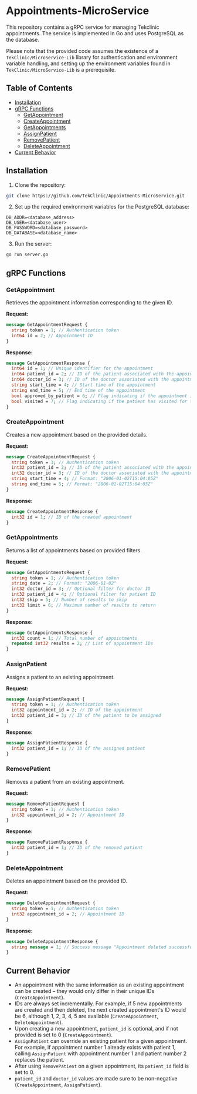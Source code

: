 # Appointments-MicroService

This repository contains a gRPC service for managing Tekclinic appointments. The service is implemented in Go and uses PostgreSQL as the database.

Please note that the provided code assumes the existence of a `TekClinic/MicroService-Lib` library for authentication and environment variable handling, and setting up the environment variables found in 
`TekClinic/MicroService-Lib` is a prerequisite.

## Table of Contents

- [Installation](#installation)
- [gRPC Functions](#grpc-functions)
  - [GetAppointment](#getappointment)
  - [CreateAppointment](#createappointment)
  - [GetAppointments](#getappointments)
  - [AssignPatient](#assignpatient)
  - [RemovePatient](#removepatient)
  - [DeleteAppointment](#deleteappointment)
- [Current Behavior](#current-behavior)

## Installation

1. Clone the repository:

```bash
git clone https://github.com/TekClinic/Appointments-MicroService.git
```

2. Set up the required environment variables for the PostgreSQL database:

```
DB_ADDR=<database_address>
DB_USER=<database_user>
DB_PASSWORD=<database_password>
DB_DATABASE=<database_name>
```

3. Run the server:

```bash
go run server.go
```

## gRPC Functions

### GetAppointment

Retrieves the appointment information corresponding to the given ID.

**Request:**

```protobuf
message GetAppointmentRequest {
  string token = 1; // Authentication token
  int64 id = 2; // Appointment ID
}
```

**Response:**

```protobuf
message GetAppointmentResponse {
  int64 id = 1; // Unique identifier for the appointment
  int64 patient_id = 2; // ID of the patient associated with the appointment
  int64 doctor_id = 3; // ID of the doctor associated with the appointment
  string start_time = 4; // Start time of the appointment
  string end_time = 5; // End time of the appointment
  bool approved_by_patient = 6; // Flag indicating if the appointment is approved by the patient
  bool visited = 7; // Flag indicating if the patient has visited for the appointment
}
```

### CreateAppointment

Creates a new appointment based on the provided details.

**Request:**

```protobuf
message CreateAppointmentRequest {
  string token = 1; // Authentication token
  int32 patient_id = 2; // ID of the patient associated with the appointment
  int32 doctor_id = 3; // ID of the doctor associated with the appointment
  string start_time = 4; // Format: "2006-01-02T15:04:05Z"
  string end_time = 5; // Format: "2006-01-02T15:04:05Z"
}
```

**Response:**

```protobuf
message CreateAppointmentResponse {
  int32 id = 1; // ID of the created appointment
}
```

### GetAppointments

Returns a list of appointments based on provided filters.

**Request:**

```protobuf
message GetAppointmentsRequest {
  string token = 1; // Authentication token
  string date = 2; // Format: "2006-01-02"
  int32 doctor_id = 3; // Optional filter for doctor ID
  int32 patient_id = 4; // Optional filter for patient ID
  int32 skip = 5; // Number of results to skip
  int32 limit = 6; // Maximum number of results to return
}
```

**Response:**

```protobuf
message GetAppointmentsResponse {
  int32 count = 1; // Total number of appointments
  repeated int32 results = 2; // List of appointment IDs
}
```

### AssignPatient

Assigns a patient to an existing appointment.

**Request:**

```protobuf
message AssignPatientRequest {
  string token = 1; // Authentication token
  int32 appointment_id = 2; // ID of the appointment
  int32 patient_id = 3; // ID of the patient to be assigned
}
```

**Response:**

```protobuf
message AssignPatientResponse {
  int32 patient_id = 1; // ID of the assigned patient
}
```

### RemovePatient

Removes a patient from an existing appointment.

**Request:**

```protobuf
message RemovePatientRequest {
  string token = 1; // Authentication token
  int32 appointment_id = 2; // Appointment ID
}
```

**Response:**

```protobuf
message RemovePatientResponse {
  int32 patient_id = 1; // ID of the removed patient
}
```

### DeleteAppointment

Deletes an appointment based on the provided ID.

**Request:**

```protobuf
message DeleteAppointmentRequest {
  string token = 1; // Authentication token
  int32 appointment_id = 2; // Appointment ID
}
```

**Response:**

```protobuf
message DeleteAppointmentResponse {
  string message = 1; // Success message "Appointment deleted successfully"
}
```

## Current Behavior

- An appointment with the same information as an existing appointment can be created – they would only differ in their unique IDs (`CreateAppointment`).
- IDs are always set incrementally. For example, if 5 new appointments are created and then deleted, the next created appointment's ID would be 6, although 1, 2, 3, 4, 5 are available (`CreateAppointment`, `DeleteAppointment`).
- Upon creating a new appointment, `patient_id` is optional, and if not provided is set to 0 (`CreateAppointment`).
- `AssignPatient` can override an existing patient for a given appointment. For example, if appointment number 1 already exists with patient 1, calling `AssignPatient` with appointment number 1 and patient number 2 replaces the patient.
- After using `RemovePatient` on a given appointment, its `patient_id` field is set to 0.
- `patient_id` and `doctor_id` values are made sure to be non-negative (`CreateAppointment`, `AssignPatient`).